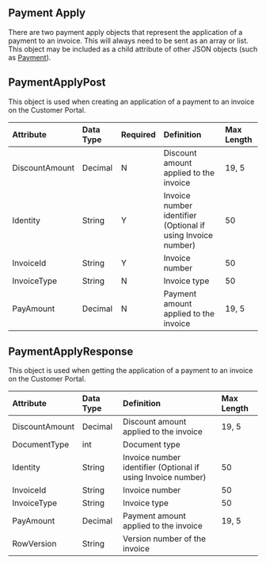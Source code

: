 ## Payment Apply
There are two payment apply objects that represent the application of a payment to an invoice. This will always need to be sent as an array or list. This object may be included as a child attribute of other JSON objects (such as [Payment](Payment.md)).


## PaymentApplyPost
This object is used when creating an application of a payment to an invoice on the Customer Portal.

| Attribute | Data Type | Required | Definition | Max Length |
| :----------- | :--------- | :---------| :--------- | :--------- |
| DiscountAmount | Decimal | N | Discount amount applied to the invoice | 19, 5 |
| Identity | String | Y | Invoice number identifier (Optional if using Invoice number) | 50 |
| InvoiceId | String | Y | Invoice number | 50 |
| InvoiceType | String | N | Invoice type | 50 |
| PayAmount | Decimal | N | Payment amount applied to the invoice | 19, 5 |


## PaymentApplyResponse
This object is used when getting the application of a payment to an invoice on the Customer Portal.

| Attribute | Data Type | Definition | Max Length |
| :----------- | :--------- | :--------- | :--------- |
| DiscountAmount | Decimal | Discount amount applied to the invoice | 19, 5 |
| DocumentType | int | Document type |  |
| Identity | String | Invoice number identifier (Optional if using Invoice number) | 50 |
| InvoiceId | String | Invoice number | 50 |
| InvoiceType | String | Invoice type | 50 |
| PayAmount | Decimal | Payment amount applied to the invoice | 19, 5 |
| RowVersion | String | Version number of the invoice |  |
